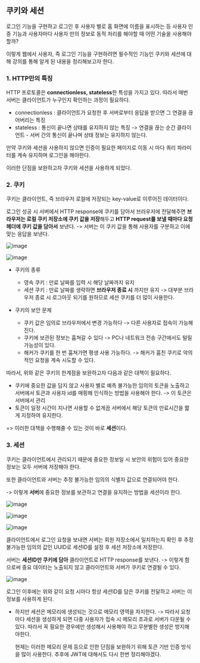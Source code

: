 ## 쿠키와 세션

로그인 기능을 구현하고 로그인 후 사용자 별로 홈 화면에 이름을 표시하는 등 사용자 인증 기능과 사용자마다 사용자 만의 정보로 
동적 처리를 해야할 때 어떤 기술을 사용해야 할까?

이렇게 웹에서 사용자, 즉 로그인 기능을 구현하려면 필수적인 기능인 쿠키와 세션에 대해 강의를 통해 알게 된 내용을 정리해보고자 한다.


### 1. HTTP만의 특징

   HTTP 프로토콜은 **connectionless, stateless**한 특성을 가지고 있다. 따라서 매번 서버는 클라이언트가 누구인지 확인하는 과정이 필요하다.
   
   * connectionless : 클라이언트가 요청한 후 서버로부터 응답을 받으면 그 연결을 끊어버리는 특징
   * stateless : 통신이 끝나면 상태를 유지하지 않는 특징 -> 연결을 끊는 순간 클라이언트 - 서버 간의 통신이 끝나며 상태 정보는 유지하지 않는다.
   
   만약 쿠키와 세션을 사용하지 않으면 인증이 필요한 페이지로 이동 시 마다 쿼리 파라미터를 계속 유지하며 로그인을 해야한다.
   
   이러한 단점을 보완하고자 쿠키와 세션을 사용하게 되었다.


### 2. 쿠키

   쿠키는 클라이언트, 즉 브라우저 로컬에 저장되는 key-value로 이루어진 데이터이다.
   
   로그인 성공 시 서버에서 HTTP response에 쿠키를 담아서 브라우저에 전달해주면 **브라우저는 로컬 쿠키 저장소에 쿠키 값을 저장**해두고 
   **HTTP request를 보낼 때마다 요청 헤더에 쿠키 값을 담아서** 보낸다. -> 서버는 이 쿠키 값을 통해 사용자를 구분하고 이에 맞는 응답을 보낸다.
   
   ![image](https://user-images.githubusercontent.com/55968079/164892705-26166cd6-2d96-4823-86c3-69f94b5b4f3b.png)

    
   ![image](https://user-images.githubusercontent.com/55968079/164892714-cf0cde9b-23bb-4146-869e-d0aa50637908.png)

  * 쿠키의 종류
    * 영속 쿠키 : 만료 날짜를 입력 시 해당 날짜까지 유지
    * 세션 쿠키 : 만료 날짜를 생략하면 **브라우저 종료 시** 까지만 유지 -> 대부분 브라우저 종료 시 로그아웃 되기를 원하므로 세션 쿠키를 더 많이 사용한다.
   
   
  * 쿠키의 보안 문제
    * 쿠키 값은 임의로 브라우저에서 변경 가능하다 -> 다른 사용자로 접속이 가능해진다.
    * 쿠키에 보관된 정보는 훔쳐갈 수 있다 -> PC나 네트워크 전송 구간에서도 털릴 가능성이 있다.
    * 해커가 쿠키를 한 번 훔쳐가면 평생 사용 가능하다. -> 해커가 훔친 쿠키로 악의적인 요청을 계속 시도할 수 있다.
   
   따라서, 위와 같은 쿠키의 한계점을 보완하고자 다음과 같은 대책이 필요하다.
   
  * 쿠키에 중요한 값을 담지 않고 사용자 별로 예측 불가능한 임의의 토큰을 노출하고 서버에서 토큰과 사용자 id를 매핑해 인식하는 방법을 사용해야 한다.
    -> 이 토큰은 서버에서 관리
  * 토큰이 일정 시간이 지나면 사용할 수 없게끔 서버에서 해당 토큰의 만료시간을 짧게 지정하여 유지한다.
   
  => 이러한 대책을 수행해줄 수 있는 것이 바로 **세션**이다.
  

### 3. 세션

   쿠키는 클라이언트에서 관리되기 때문에 중요한 정보일 시 보안의 위험이 있어 중요한 정보는 모두 서버에 저장해야 한다.
   
   또한 클라이언트와 서버는 추정 불가능한 임의의 식별자 값으로 연결되어야 한다.
   
   -> 이렇게 **서버**에 중요한 정보를 보관하고 연결을 유지하는 방법을 세션이라 한다.
   
   ![image](https://user-images.githubusercontent.com/55968079/164893096-8a846bdf-00b1-444f-bfd2-b841e8e6916d.png)


   ![image](https://user-images.githubusercontent.com/55968079/164893114-19c496c9-d69e-4e31-a264-d2ed4b4cc671.png)


   ![image](https://user-images.githubusercontent.com/55968079/164893139-43d08e82-bab3-4626-b24b-55eafd0fe86f.png)


   클라이언트에서 로그인 요청을 보내면 서버는 회원 저장소에서 일치하는지 확인 후 추정 불가능한 임의의 값인 UUID로 세션ID를 설정 후 세션 저장소에 저장한다.
   
   서버는 **세션ID만 쿠키에 담아** 클라이언트로 HTTP response를 보낸다. -> 이렇게 함으로써 중요 데이터는 노출되지 않고 클라이언트와 서버가 쿠키로 연결될 수 있다.
   
   
   ![image](https://user-images.githubusercontent.com/55968079/164893242-c6e06a4f-f842-4301-b415-bcee009cbdcf.png)


   로그인 이후에는 위와 같이 요청 시마다 항상 세션ID를 담은 쿠키를 전달하고 서버는 이 정보를 사용하게 된다.
   
   
  * 하지만 세션은 메모리에 생성되는 것으로 메모리 영역을 차지한다. -> 따라서 요청마다 세션을 생성하게 되면 다중 사용자가 접속 시 메모리 초과로 서버가 다운될 수 있다.
    따라서 꼭 필요한 경우에만 생성해서 사용해야 하고 무분별한 생성은 방지해야한다.
     
    현재는 이러한 메모리 문제 등으로 인한 단점을 보완하기 위해 토큰 기반 인증 방식을 많이 사용한다. 추후에 JWT에 대해서도 다시 한번 정리해야겠다.
